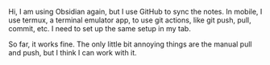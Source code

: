 Hi, I am using Obsidian again, but I use GitHub to sync the notes. In mobile, I use termux, a terminal emulator app, to use git actions, like git push, pull, commit, etc. I need to set up the same setup in my tab.

So far, it works fine. The only little bit annoying things are the manual pull and push, but I think I can work with it.